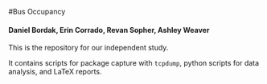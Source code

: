 #Bus Occupancy
#### Daniel Bordak, Erin Corrado, Revan Sopher, Ashley Weaver

This is the repository for our independent study.

It contains scripts for package capture with `tcpdump`, python scripts for data analysis, and LaTeX reports.

